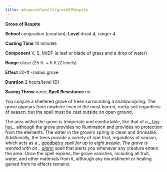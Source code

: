 ```yaml
---
title: advanced/spells/groveOfRespite
---
```

 **Grove of Respite**

**School** conjuration (creation); **Level** druid 4, ranger 4

**Casting Time** 10 minutes

**Component** V, S, M/DF (a leaf or blade of grass and a drop of water)

**Range** close (25 ft. + 5 ft./2 levels)

**Effect** 20-ft.-radius grove

**Duration** 2 hours/level (D)

**Saving Throw** none; **Spell Resistance** no

You conjure a sheltered grove of trees surrounding a shallow spring. The grove appears from nowhere even in the most barren, rocky soil regardless of season, but the spell must be cast outside on open ground.

The area within the grove is temperate and comfortable, like that of a _ [tiny hut](../../spells/tinyHut#_tiny-hut),_ although the grove provides no illumination and provides no protection from the elements. The water in the grove's spring is clean and drinkable. Additionally, the trees provide a variety of ripe fruit, regardless of season, which acts as a _ [goodberry](../../spells/goodberry#_goodberry) _spell for up to eight people. The grove is warded with an _ [alarm](../../spells/alarm#_alarm)_ spell that alerts you whenever any creature enters the area. Once the spell expires, the grove vanishes, including all fruit, water, and other materials from it, although any nourishment or healing gained from its effects remains.

